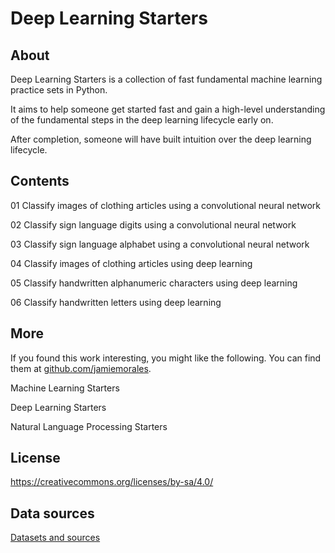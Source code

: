 # Deep Learning Starters

## About

Deep Learning Starters is a collection of fast fundamental machine learning practice sets in Python.

It aims to help someone get started fast and gain a high-level understanding of the fundamental steps in the deep learning lifecycle early on.

After completion, someone will have built intuition over the deep learning lifecycle. 



## Contents

01 Classify images of clothing articles using a convolutional neural network


02 Classify sign language digits using a convolutional neural network

03 Classify sign language alphabet using a convolutional neural network

04 Classify images of clothing articles using deep learning

05 Classify handwritten alphanumeric characters using deep learning

06 Classify handwritten letters using deep learning


## More

If you found this work interesting, you might like the following. You can find them at [github.com/jamiemorales](https://github.com/jamiemorales).

Machine Learning Starters

Deep Learning Starters

Natural Language Processing Starters



## License

https://creativecommons.org/licenses/by-sa/4.0/



## Data sources

[Datasets and sources]()

